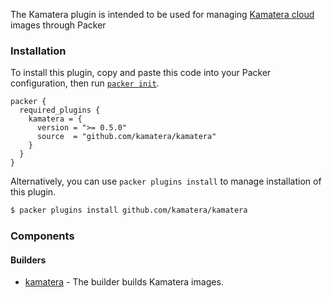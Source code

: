 The Kamatera plugin is intended to be used for managing [Kamatera cloud](https://www.kamatera.com/express/compute/) images through Packer

### Installation

To install this plugin, copy and paste this code into your Packer configuration, then run [`packer init`](https://www.packer.io/docs/commands/init).

```hcl
packer {
  required_plugins {
    kamatera = {
      version = ">= 0.5.0"
      source  = "github.com/kamatera/kamatera"
    }
  }
}
```

Alternatively, you can use `packer plugins install` to manage installation of this plugin.

```sh
$ packer plugins install github.com/kamatera/kamatera
```


### Components

#### Builders

- [kamatera](/packer/integrations/kamatera/kamatera/latest/components/builder/kamatera) - The builder builds Kamatera images.
